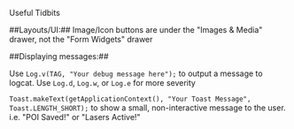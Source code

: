 Useful Tidbits

##Layouts/UI:##
Image/Icon buttons are under the "Images & Media" drawer, not the "Form Widgets" drawer




##Displaying messages:##

Use `Log.v(TAG, "Your debug message here");` to output a message to logcat.
Use `Log.d`, `Log.w`, or `Log.e` for more severity

`Toast.makeText(getApplicationContext(), "Your Toast Message", Toast.LENGTH_SHORT);`
to show a small, non-interactive message to the user.
i.e. "POI Saved!" or "Lasers Active!"



